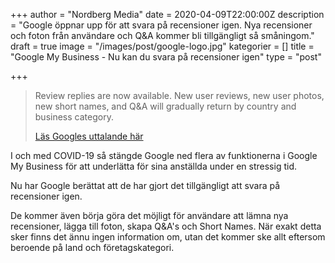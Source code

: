 +++
author = "Nordberg Media"
date = 2020-04-09T22:00:00Z
description = "Google öppnar upp för att svara på recensioner igen. Nya recensioner och foton från användare och Q&A kommer bli tillgängligt så småningom."
draft = true
image = "/images/post/google-logo.jpg"
kategorier = []
title = "Google My Business - Nu kan du svara på recensioner igen"
type = "post"

+++
> Review replies are now available. New user reviews, new user photos, new short names, and Q&A will gradually return by country and business category.
>
> [Läs Googles uttalande här](https://support.google.com/business/answer/9792336?hl=en "Läs Googles uttalande här")

I och med COVID-19 så stängde Google ned flera av funktionerna i Google My Business för att underlätta för sina anställda under en stressig tid.

Nu har Google berättat att de har gjort det tillgängligt att svara på recensioner igen. 

De kommer även börja göra det möjligt för användare att lämna nya recensioner, lägga till foton, skapa Q&A's och Short Names. När exakt detta sker finns det ännu ingen information om, utan det kommer ske allt eftersom beroende på land och företagskategori. 